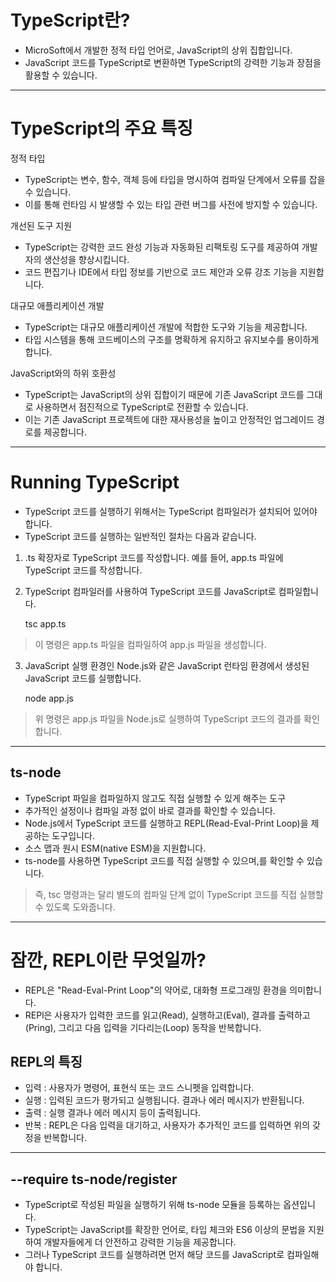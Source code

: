 
# TypeScript란?
- MicroSoft에서 개발한 정적 타입 언어로, JavaScript의 상위 집합입니다.
- JavaScript 코드를 TypeScript로 변환하면 TypeScript의 강력한 기능과 장점을 활용할 수 있습니다.

---

# TypeScript의 주요 특징

정적 타입
- TypeScript는 변수, 함수, 객체 등에 타입을 명시하여 컴파일 단계에서 오류를 잡을 수 있습니다. 
- 이를 통해 런타임 시 발생할 수 있는 타입 관련 버그를 사전에 방지할 수 있습니다.

개선된 도구 지원
- TypeScript는 강력한 코드 완성 기능과 자동화된 리팩토링 도구를 제공하여 개발자의 생산성을 향상시킵니다. 
- 코드 편집기나 IDE에서 타입 정보를 기반으로 코드 제안과 오류 강조 기능을 지원합니다.

대규모 애플리케이션 개발
- TypeScript는 대규모 애플리케이션 개발에 적합한 도구와 기능을 제공합니다. 
- 타입 시스템을 통해 코드베이스의 구조를 명확하게 유지하고 유지보수를 용이하게 합니다.

JavaScript와의 하위 호환성
- TypeScript는 JavaScript의 상위 집합이기 때문에 기존 JavaScript 코드를 그대로 사용하면서 점진적으로 TypeScript로 전환할 수 있습니다. 
- 이는 기존 JavaScript 프로젝트에 대한 재사용성을 높이고 안정적인 업그레이드 경로를 제공합니다.

---

# Running TypeScript
- TypeScript 코드를 실행하기 위해서는 TypeScript 컴파일러가 설치되어 있어야 합니다.
- TypeScript 코드를 실행하는 일반적인 절차는 다음과 같습니다.

1. .ts 확장자로 TypeScript 코드를 작성합니다. 예를 들어, app.ts 파일에 TypeScript 코드를 작성합니다.
2. TypeScript 컴파일러를 사용하여 TypeScript 코드를 JavaScript로 컴파일합니다.


    tsc app.ts


>  이 명령은 app.ts 파일을 컴파일하여 app.js 파일을 생성합니다.

3. JavaScript 실행 환경인 Node.js와 같은 JavaScript 런타임 환경에서 생성된 JavaScript 코드를 실행합니다.


    node app.js

> 위 명령은 app.js 파일을 Node.js로 실행하여 TypeScript 코드의 결과를 확인합니다.

---

## ts-node
- TypeScript 파일을 컴파일하지 않고도 직접 실행할 수 있게 해주는 도구
- 추가적인 설정이나 컴파일 과정 없이 바로 결과를 확인할 수 있습니다.
- Node.js에서 TypeScript 코드를 실행하고 REPL(Read-Eval-Print Loop)을 제공하는 도구입니다.
- 소스 맵과 원시 ESM(native ESM)을 지원합니다.
- ts-node를 사용하면 TypeScript 코드를 직접 실행할 수 있으며,를 확인할 수 있습니다.
> 즉, tsc 명령과는 달리 별도의 컴파일 단계 없이 TypeScript 코드를 직접 실행할 수 있도록 도와줍니다.

---

# 잠깐, REPL이란 무엇일까?
- REPL은 "Read-Eval-Print Loop"의 약어로, 대화형 프로그래밍 환경을 의미합니다.
- REPl은 사용자가 입력한 코드를 읽고(Read), 실행하고(Eval), 결과를 출력하고(Pring), 그리고 다음 입력을 기다리는(Loop) 동작을 반복합니다.

## REPL의 특징
- 입력 : 사용자가 명령어, 표현식 또는 코드 스니펫을 입력합니다.
- 실행 : 입력된 코드가 평가되고 실행됩니다. 결과나 에러 메시지가 반환됩니다.
- 출력 : 실행 결과나 에러 메시지 등이 출력됩니다.
- 반복 : REPL은 다음 입력을 대기하고, 사용자가 추가적인 코드를 입력하면 위의 갖정을 반복합니다.

---

## --require ts-node/register
- TypeScript로 작성된 파일을 실행하기 위해 ts-node 모듈을 등록하는 옵션입니다.
- TypeScript는 JavaScript를 확장한 언어로, 타입 체크와 ES6 이상의 문법을 지원하여 개발자들에게 더 안전하고 강력한 기능을 제공합니다. 
- 그러나 TypeScript 코드를 실행하려면 먼저 해당 코드를 JavaScript로 컴파일해야 합니다.



